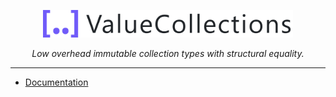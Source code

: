 <p align="center">
  <img src="./docs/images/logo.png" alt="ValueCollections" width="400"/>
</p>

<p align="center">
  <em>Low overhead immutable collection types with structural equality.</em>
</p>

---

- [Documentation](https://badeend.github.io/ValueCollections/)
